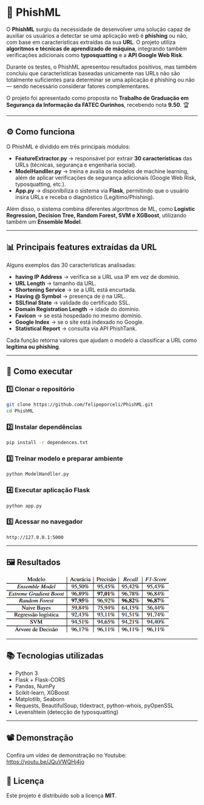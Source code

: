 # 📌 PhishML

O **PhishML** surgiu da necessidade de desenvolver uma solução capaz de auxiliar os usuários a detectar se uma aplicação web é **phishing** ou não, com base em características extraídas da sua **URL**. O projeto utiliza **algoritmos e técnicas de aprendizado de máquina**, integrando também verificações adicionais como **typosquatting** e a **API Google Web Risk**.

Durante os testes, o PhishML apresentou resultados positivos, mas também concluiu que características baseadas unicamente nas URLs não são totalmente suficientes para determinar se uma aplicação é phishing ou não — sendo necessário considerar fatores complementares.

O projeto foi apresentado como proposta no **Trabalho de Graduação em Segurança da Informação da FATEC Ourinhos**, recebendo nota **9.50**. 🏆

---

## ⚙️ Como funciona

O PhishML é dividido em três principais módulos:

* **FeatureExtractor.py** → responsável por extrair **30 características** das URLs (técnicas, segurança e engenharia social).
* **ModelHandller.py** → treina e avalia os modelos de machine learning, além de aplicar verificações de segurança adicionais (Google Web Risk, typosquatting, etc.).
* **App.py** → disponibiliza o sistema via **Flask**, permitindo que o usuário insira URLs e receba o diagnóstico (Legítimo/Phishing).

Além disso, o sistema combina diferentes algoritmos de ML, como **Logistic Regression, Decision Tree, Random Forest, SVM e XGBoost**, utilizando também um **Ensemble Model**.

---

## 📊 Principais features extraídas da URL

Alguns exemplos das 30 características analisadas:

* **having IP Address** → verifica se a URL usa IP em vez de domínio.
* **URL Length** → tamanho da URL.
* **Shortening Service** → se a URL está encurtada.
* **Having @ Symbol** → presença de `@` na URL.
* **SSLfinal State** → validade do certificado SSL.
* **Domain Registration Length** → idade do domínio.
* **Favicon** → se está hospedado no mesmo domínio.
* **Google Index** → se o site está indexado no Google.
* **Statistical Report** → consulta via API PhishTank.

Cada função retorna valores que ajudam o modelo a classificar a URL como **legítima ou phishing**.

---

## 🚀 Como executar

### 1️⃣ Clonar o repositório

```bash
git clone https://github.com/felipeporceli/PhishML.git
cd PhishML
```

### 2️⃣ Instalar dependências

```bash
pip install -r dependences.txt
```

### 3️⃣ Treinar modelo e preparar ambiente

```bash
python ModelHandller.py
```

### 4️⃣ Executar aplicação Flask

```bash
python app.py
```

### 5️⃣ Acessar no navegador

```
http://127.0.0.1:5000
```

---

## 🖼️ Resultados

![Alt text](results_table.png)

---

## 📚 Tecnologias utilizadas

* Python 3
* Flask + Flask-CORS
* Pandas, NumPy
* Scikit-learn, XGBoost
* Matplotlib, Seaborn
* Requests, BeautifulSoup, tldextract, python-whois, pyOpenSSL
* Levenshtein (detecção de typosquatting)

---

## 📽️ Demonstração

Confira um vídeo de demonstração no Youtube: https://youtu.be/JQuVWQHj4jo

## 📄 Licença

Este projeto é distribuído sob a licença **MIT**.
